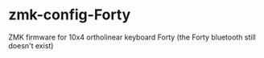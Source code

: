 # zmk-config-Forty
ZMK firmware for 10x4 ortholinear keyboard Forty (the Forty bluetooth still doesn't exist)
